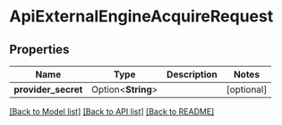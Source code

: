 # ApiExternalEngineAcquireRequest

## Properties

Name | Type | Description | Notes
------------ | ------------- | ------------- | -------------
**provider_secret** | Option<**String**> |  | [optional]

[[Back to Model list]](../README.md#documentation-for-models) [[Back to API list]](../README.md#documentation-for-api-endpoints) [[Back to README]](../README.md)


